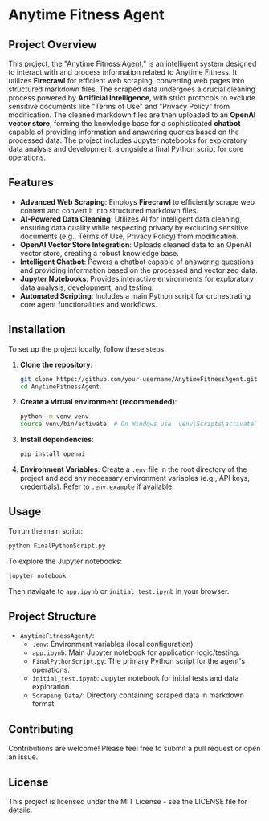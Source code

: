 # Anytime Fitness Agent

## Project Overview
This project, the "Anytime Fitness Agent," is an intelligent system designed to interact with and process information related to Anytime Fitness. It utilizes **Firecrawl** for efficient web scraping, converting web pages into structured markdown files. The scraped data undergoes a crucial cleaning process powered by **Artificial Intelligence**, with strict protocols to exclude sensitive documents like "Terms of Use" and "Privacy Policy" from modification. The cleaned markdown files are then uploaded to an **OpenAI vector store**, forming the knowledge base for a sophisticated **chatbot** capable of providing information and answering queries based on the processed data. The project includes Jupyter notebooks for exploratory data analysis and development, alongside a final Python script for core operations.

## Features
- **Advanced Web Scraping**: Employs **Firecrawl** to efficiently scrape web content and convert it into structured markdown files.
- **AI-Powered Data Cleaning**: Utilizes AI for intelligent data cleaning, ensuring data quality while respecting privacy by excluding sensitive documents (e.g., Terms of Use, Privacy Policy) from modification.
- **OpenAI Vector Store Integration**: Uploads cleaned data to an OpenAI vector store, creating a robust knowledge base.
- **Intelligent Chatbot**: Powers a chatbot capable of answering questions and providing information based on the processed and vectorized data.
- **Jupyter Notebooks**: Provides interactive environments for exploratory data analysis, development, and testing.
- **Automated Scripting**: Includes a main Python script for orchestrating core agent functionalities and workflows.

## Installation
To set up the project locally, follow these steps:

1.  **Clone the repository**:
    ```bash
    git clone https://github.com/your-username/AnytimeFitnessAgent.git
    cd AnytimeFitnessAgent
    ```
2.  **Create a virtual environment (recommended)**:
    ```bash
    python -m venv venv
    source venv/bin/activate  # On Windows use `venv\Scripts\activate`
    ```
3.  **Install dependencies**:
    ```bash
    pip install openai
    ```

4.  **Environment Variables**:
    Create a `.env` file in the root directory of the project and add any necessary environment variables (e.g., API keys, credentials). Refer to `.env.example` if available.

## Usage
To run the main script:

```bash
python FinalPythonScript.py
```

To explore the Jupyter notebooks:

```bash
jupyter notebook
```
Then navigate to `app.ipynb` or `initial_test.ipynb` in your browser.

## Project Structure
- `AnytimeFitnessAgent/`:
    - `.env`: Environment variables (local configuration).
    - `app.ipynb`: Main Jupyter notebook for application logic/testing.
    - `FinalPythonScript.py`: The primary Python script for the agent's operations.
    - `initial_test.ipynb`: Jupyter notebook for initial tests and data exploration.
    - `Scraping Data/`: Directory containing scraped data in markdown format.

## Contributing
Contributions are welcome! Please feel free to submit a pull request or open an issue.

## License
This project is licensed under the MIT License - see the LICENSE file for details.
